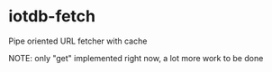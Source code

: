# iotdb-fetch
Pipe oriented URL fetcher with cache

NOTE: only "get" implemented right now, a lot more work to be done

